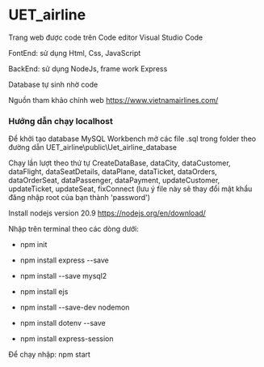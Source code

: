 # UET_airline

Trang web được code trên Code editor Visual Studio Code

FontEnd: sử dụng Html, Css, JavaScript

BackEnd: sử dụng NodeJs, frame work Express

Database tự sinh nhờ code

Nguồn tham khảo chính web https://www.vietnamairlines.com/

### Hướng dẫn chạy localhost

Để khởi tạo database MySQL Workbench mở các file .sql trong folder theo đường dẫn UET_airline\public\Uet_airline_database

Chạy lần lượt theo thứ tự CreateDataBase, dataCity, dataCustomer, dataFlight, dataSeatDetails, dataPlane, dataTicket, dataOrders, dataOrderSeat, dataPassenger, dataPayment, updateCustomer, updateTicket, updateSeat, fixConnect (lưu ý file này sẽ thay đổi mật khẩu đăng nhập root của bạn thành 'password')

Install nodejs version 20.9 https://nodejs.org/en/download/

Nhập trên terminal theo các dòng dưới:

- npm init 

- npm install express --save

- npm install --save mysql2

- npm install ejs

- npm install --save-dev nodemon

- npm install dotenv --save

- npm install express-session 

Để chạy nhập: npm start
